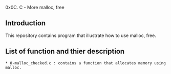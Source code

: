 0x0C. C - More malloc, free

## Introduction
This repository contains program that illustrate how to use malloc, free.

## List of function and thier description

	* 0-malloc_checked.c : contains a function that allocates memory using malloc.




